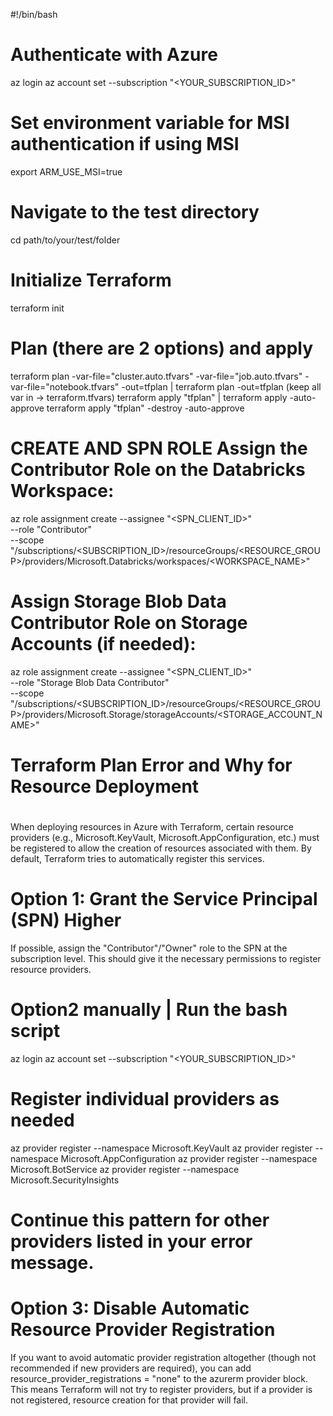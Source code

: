 #!/bin/bash

# Authenticate with Azure
az login
az account set --subscription "<YOUR_SUBSCRIPTION_ID>"

# Set environment variable for MSI authentication if using MSI
export ARM_USE_MSI=true

# Navigate to the test directory
cd path/to/your/test/folder

# Initialize Terraform
terraform init

# Plan (there are 2 options) and apply 
terraform plan -var-file="cluster.auto.tfvars" -var-file="job.auto.tfvars" -var-file="notebook.tfvars" -out=tfplan | terraform plan -out=tfplan (keep all var in -> terraform.tfvars)
terraform apply "tfplan" | terraform apply -auto-approve
terraform apply "tfplan" -destroy -auto-approve

# CREATE AND SPN ROLE Assign the Contributor Role on the Databricks Workspace:
az role assignment create --assignee "<SPN_CLIENT_ID>" \
  --role "Contributor" \
  --scope "/subscriptions/<SUBSCRIPTION_ID>/resourceGroups/<RESOURCE_GROUP>/providers/Microsoft.Databricks/workspaces/<WORKSPACE_NAME>"
  
# Assign Storage Blob Data Contributor Role on Storage Accounts (if needed):
  az role assignment create --assignee "<SPN_CLIENT_ID>" \
  --role "Storage Blob Data Contributor" \
  --scope "/subscriptions/<SUBSCRIPTION_ID>/resourceGroups/<RESOURCE_GROUP>/providers/Microsoft.Storage/storageAccounts/<STORAGE_ACCOUNT_NAME>"




# ################################################
# Terraform Plan Error and Why for Resource Deployment
# ##################################################

When deploying resources in Azure with Terraform, certain resource providers (e.g., Microsoft.KeyVault, Microsoft.AppConfiguration, etc.) must be registered to allow the creation of resources associated with them. By default, Terraform tries to automatically register this services.

# Option 1: Grant the Service Principal (SPN) Higher 

If possible, assign the "Contributor"/"Owner" role to the SPN at the subscription level. This should give it the necessary permissions to register resource providers.

# Option2 manually | Run the bash script
az login
az account set --subscription "<YOUR_SUBSCRIPTION_ID>"

# Register individual providers as needed
az provider register --namespace Microsoft.KeyVault
az provider register --namespace Microsoft.AppConfiguration
az provider register --namespace Microsoft.BotService
az provider register --namespace Microsoft.SecurityInsights
# Continue this pattern for other providers listed in your error message.

# Option 3: Disable Automatic Resource Provider Registration

If you want to avoid automatic provider registration altogether (though not recommended if new providers are required), you can add resource_provider_registrations = "none" to the azurerm provider block. This means Terraform will not try to register providers, but if a provider is not registered, resource creation for that provider will fail.